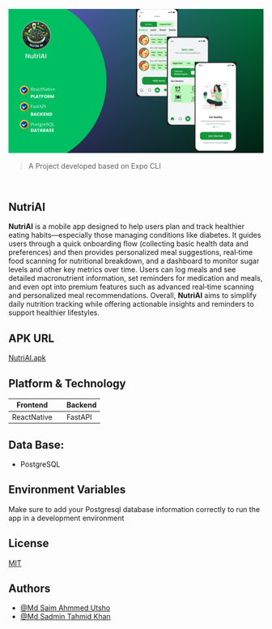 ![Logo](/resources/NutriAICoverPage.png)

> A Project developed based on Expo CLI

<br/>

## **NutriAI**

**NutriAI** is a mobile app designed to help users plan and track healthier eating habits—especially those managing conditions like diabetes. It guides users through a quick onboarding flow (collecting basic health data and preferences) and then provides personalized meal suggestions, real‐time food scanning for nutritional breakdown, and a dashboard to monitor sugar levels and other key metrics over time. Users can log meals and see detailed macronutrient information, set reminders for medication and meals, and even opt into premium features such as advanced real‐time scanning and personalized meal recommendations. Overall, **NutriAI** aims to simplify daily nutrition tracking while offering actionable insights and reminders to support healthier lifestyles.


## **APK URL**
[NutriAI.apk]()


## **Platform & Technology**

| **Frontend** |     | **Backend**  |
| ------------ | --- | ------------ |
| ReactNative          |     | FastAPI         |


## **Data Base:**

- PostgreSQL


## **Environment Variables**

Make sure to add your Postgresql database information correctly to run the app in a development environment

## **License**

[MIT](https://choosealicense.com/licenses/mit/)

## **Authors**

- [@Md Saim Ahmmed Utsho](https://www.github.com/coder-saim)
- [@Md Sadmin Tahmid Khan](https://www.github.com/Sadmin23)

